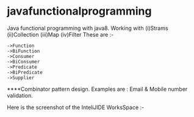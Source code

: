 # javafunctionalprogramming
Java functional programming with java8.
Working with 
(i)Strams
(ii)Collection
(iii)Map
(iv)Filter
These are :-

	->Function
	->BiFunction
	->Consumer
	->BiConsumer
	->Predicate
	->BiPredicate
	->Supplier
****Combinator pattern design.
Examples are : Email & Mobile number validation.

Here is the screenshot of the InteliJIDE WorksSpace :-
